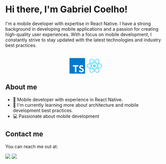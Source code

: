 # Hi there, I'm Gabriel Coelho!

I'm a mobile developer with expertise in React Native. I have a strong background in developing mobile applications and a passion for creating high-quality user experiences. With a focus on mobile development, I constantly strive to stay updated with the latest technologies and industry best practices.

<div style="display: inline_block" align="center"><br>
<img align="center" alt="Gabriel-Ts" height="50" src="https://raw.githubusercontent.com/devicons/devicon/master/icons/typescript/typescript-plain.svg">
<img align="center" src="https://raw.githubusercontent.com/devicons/devicon/master/icons/react/react-original.svg" height="50" alt="React Native icon">
</div>

## About me

- 📱 Mobile developer with experience in React Native.
- 🌱 I'm currently learning more about architecture and mobile development best practices.
- 💻 Passionate about mobile development

## Contact me

You can reach me out at:

<div>
  <a href = "mailto:coelhogabriel67@gmail.com"><img src="https://img.shields.io/badge/-Gmail-%23333?style=for-the-badge&logo=gmail&logoColor=white" target="_blank"></a>
  <a href="https://www.linkedin.com/in/gabriel-coelho-da-silva-cano-9088231ab/" target="_blank"><img src="https://img.shields.io/badge/-LinkedIn-%230077B5?style=for-the-badge&logo=linkedin&logoColor=white" target="_blank"></a>    
</div>
